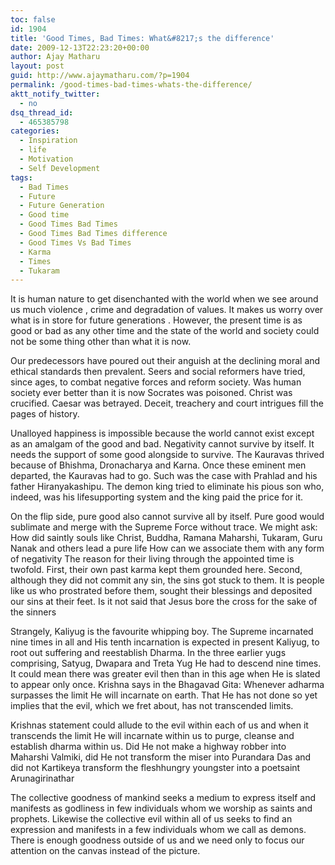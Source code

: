 ```yaml
---
toc: false
id: 1904
title: 'Good Times, Bad Times: What&#8217;s the difference'
date: 2009-12-13T22:23:20+00:00
author: Ajay Matharu
layout: post
guid: http://www.ajaymatharu.com/?p=1904
permalink: /good-times-bad-times-whats-the-difference/
aktt_notify_twitter:
  - no
dsq_thread_id:
  - 465385798
categories:
  - Inspiration
  - life
  - Motivation
  - Self Development
tags:
  - Bad Times
  - Future
  - Future Generation
  - Good time
  - Good Times Bad Times
  - Good Times Bad Times difference
  - Good Times Vs Bad Times
  - Karma
  - Times
  - Tukaram
---
```

It is human nature to get disenchanted with the world when we see around us much violence , crime and degradation of values. It makes us worry over what is in store for future generations . However, the present time is as good or bad as any other time and the state of the world and society could not be some thing other than what it is now.

Our predecessors have poured out their anguish at the declining moral and ethical standards then prevalent. Seers and social reformers have tried, since ages, to combat negative forces and reform society. Was human society ever better than it is now Socrates was poisoned. Christ was crucified. Caesar was betrayed. Deceit, treachery and court intrigues fill the pages of history.

Unalloyed happiness is impossible because the world cannot exist except as an amalgam of the good and bad. Negativity cannot survive by itself. It needs the support of some good alongside to survive. The Kauravas thrived because of Bhishma, Dronacharya and Karna. Once these eminent men departed, the Kauravas had to go. Such was the case with Prahlad and his father Hiranyakashipu. The demon king tried to eliminate his pious son who, indeed, was his lifesupporting system and the king paid the price for it.

On the flip side, pure good also cannot survive all by itself. Pure good would sublimate and merge with the Supreme Force without trace. We might ask: How did saintly souls like Christ, Buddha, Ramana Maharshi, Tukaram, Guru Nanak and others lead a pure life How can we associate them with any form of negativity The reason for their living through the appointed time is twofold. First, their own past karma kept them grounded here. Second, although they did not commit any sin, the sins got stuck to them. It is people like us who prostrated before them, sought their blessings and deposited our sins at their feet. Is it not said that Jesus bore the cross for the sake of the sinners

Strangely, Kaliyug is the favourite whipping boy. The Supreme incarnated nine times in all and His tenth incarnation is expected in present Kaliyug, to root out suffering and reestablish Dharma. In the three earlier yugs comprising, Satyug, Dwapara and Treta Yug He had to descend nine times. It could mean there was greater evil then than in this age when He is slated to appear only once. Krishna says in the Bhagavad Gita: Whenever adharma surpasses the limit He will incarnate on earth. That He has not done so yet implies that the evil, which we fret about, has not transcended limits.

Krishnas statement could allude to the evil within each of us and when it transcends the limit He will incarnate within us to purge, cleanse and establish dharma within us. Did He not make a highway robber into Maharshi Valmiki, did He not transform the miser into Purandara Das and did not Kartikeya transform the fleshhungry youngster into a poetsaint Arunagirinathar

The collective goodness of mankind seeks a medium to express itself and manifests as godliness in few individuals whom we worship as saints and prophets. Likewise the collective evil within all of us seeks to find an expression and manifests in a few individuals whom we call as demons. There is enough goodness outside of us and we need only to focus our attention on the canvas instead of the picture.
